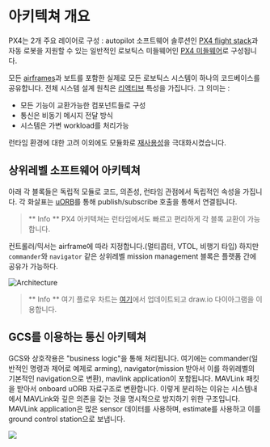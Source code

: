 # 아키텍쳐 개요

PX4는 2개 주요 레이어로 구성 : autopilot 소프트웨어 솔루션인 [PX4 flight stack](../concept/flight_stack.md)과 자동 로봇을 지원할 수 있는 일반적인 로보틱스 미들웨어인 [PX4 미들웨어](../concept/middleware.md)로 구성됩니다.

모든 [airframes](../airframes/architecture.md)과 보트를 포함한 실제로 모든 로보틱스 시스템이 하나의 코드베이스를 공유합니다. 전체 시스템 설계 원칙은 [리액티브](http://www.reactivemanifesto.org) 특성을 가집니다. 그 의미는 :

  * 모든 기능이 교환가능한 컴포넌트들로 구성
  * 통신은 비동기 메시지 전달 방식
  * 시스템은 가변 workload를 처리가능

런타임 환경에 대한 고려 이외에도 모듈화로 [재사용성](https://en.wikipedia.org/wiki/Reusability)을 극대화시켰습니다.

## 상위레벨 소프트웨어 아키텍쳐

아래 각 블록들은 독립적 모듈로 코드, 의존성, 런타임 관점에서 독립적인 속성을 가집니다. 각 화살표는 [uORB](../middleware/uorb.md)를 통해 publish/subscribe 호출을 통해서 연결됩니다.

> ** Info ** PX4 아키텍쳐는 런타임에서도 빠르고 편리하게 각 블록 교환이 가능합니다.

컨트롤러/믹서는 airframe에 따라 지정합니다.(멀티콥터, VTOL, 비행기 타입) 하지만 `commander`와 `navigator` 같은 상위레벨 mission management 블록은 플랫폼 간에 공유가 가능하다.

![Architecture](../../assets/diagrams/PX4_Architecture.png)

> ** Info ** 여기 플로우 차트는 [여기](https://drive.google.com/file/d/0Byq0TIV9P8jfbVVZOVZ0YzhqYWs/view?usp=sharing)에서 업데이트되고 draw.io 다이아그램을 이용합니다.

## GCS를 이용하는 통신 아키텍쳐

GCS와 상호작용은 "business logic"을 통해 처리됩니다. 여기에는 commander(일반적인 명령과 제어로 예제로 arming), navigator(mission 받아서 이를 하위레벨의 기본적인 navigation으로 변환), mavlink application이 포함됩니다. MAVLink 패킷을 받아서 onboard uORB 자료구조로 변환합니다. 이렇게 분리하는 이유는 시스템내에서 MAVLink와 깊은 의존을 갖는 것을 명시적으로 방지하기 위한 구조입니다. MAVLink application은 많은 sensor 데이터를 사용하며, estimate를 사용하고 이를 ground control station으로 보냅니다.

[![](https://mermaid.ink/img/eyJjb2RlIjoiZ3JhcGggVEQ7XG4gIG1hdmxpbmstLS1jb21tYW5kZXI7XG4gIG1hdmxpbmstLS1uYXZpZ2F0b3I7XG4gIHBvc2l0aW9uX2VzdGltYXRvci0tPm1hdmxpbms7XG4gIGF0dGl0dWRlX2VzdGltYXRvci0tPm1hdmxpbms7XG4gIG1peGVyLS0-bWF2bGluazsiLCJtZXJtYWlkIjp7InRoZW1lIjoiZGVmYXVsdCJ9LCJ1cGRhdGVFZGl0b3IiOmZhbHNlfQ)](https://mermaid-js.github.io/mermaid-live-editor/#/edit/eyJjb2RlIjoiZ3JhcGggVEQ7XG4gIG1hdmxpbmstLS1jb21tYW5kZXI7XG4gIG1hdmxpbmstLS1uYXZpZ2F0b3I7XG4gIHBvc2l0aW9uX2VzdGltYXRvci0tPm1hdmxpbms7XG4gIGF0dGl0dWRlX2VzdGltYXRvci0tPm1hdmxpbms7XG4gIG1peGVyLS0-bWF2bGluazsiLCJtZXJtYWlkIjp7InRoZW1lIjoiZGVmYXVsdCJ9LCJ1cGRhdGVFZGl0b3IiOmZhbHNlfQ)
